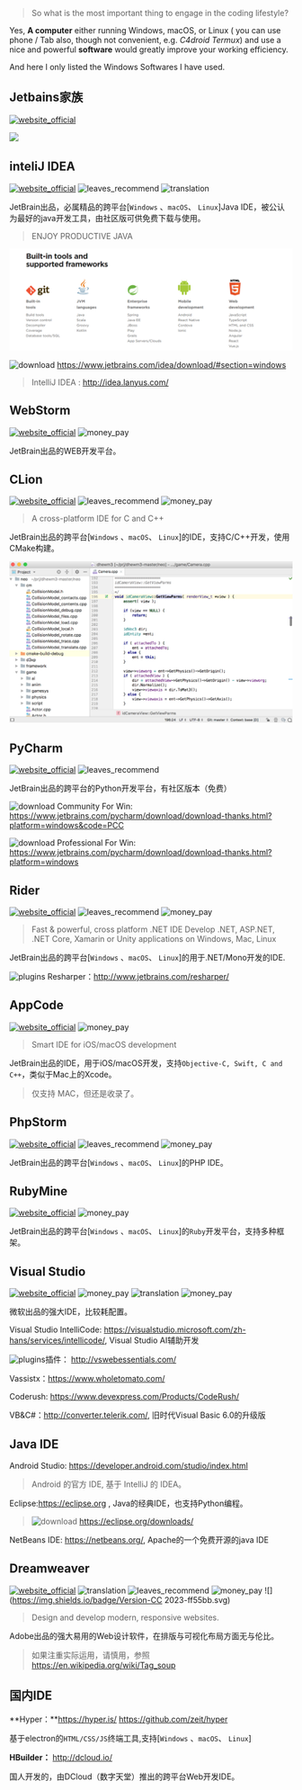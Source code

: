 > So what is the most important thing to engage in the coding lifestyle?

Yes, **A computer** either running Windows, macOS, or Linux ( you can use phone / Tab also, though not convenient, e.g. *C4droid* *Termux*) and use a nice and powerful **software** would greatly improve your working efficiency.

And here I only listed the Windows Softwares I have used.

## Jetbains家族
[![website_official](https://gitbook07.oss-cn-hangzhou.aliyuncs.com/website_official.svg)](https://www.jetbrains.com/)

![](../../assets/.gitbook/assets/z-dev-ide-jetbains.png)

## inteliJ IDEA
[![website_official](https://gitbook07.oss-cn-hangzhou.aliyuncs.com/website_official.svg)](https://www.jetbrains.com/idea/) ![leaves_recommend](https://gitbook07.oss-cn-hangzhou.aliyuncs.com/leaves_rec.svg) ![translation](https://gitbook07.oss-cn-hangzhou.aliyuncs.com/translation.svg)

JetBrain出品，必属精品的跨平台[`Windows` 、`macOS`、 `Linux`]Java IDE，被公认为最好的java开发工具，由社区版可供免费下载与使用。

> ENJOY PRODUCTIVE JAVA

![](../../.gitbook/assets/z-dev-ide-idea.png)

![download](https://gitbook07.oss-cn-hangzhou.aliyuncs.com/download.svg) https://www.jetbrains.com/idea/download/#section=windows

> IntelliJ IDEA : http://idea.lanyus.com/

## WebStorm
[![website_official](https://gitbook07.oss-cn-hangzhou.aliyuncs.com/website_official.svg)](https://www.jetbrains.com/webstorm/) ![money_pay](https://gitbook07.oss-cn-hangzhou.aliyuncs.com/money_pay.svg)

JetBrain出品的WEB开发平台。

## CLion
[![website_official](https://gitbook07.oss-cn-hangzhou.aliyuncs.com/website_official.svg)](https://www.jetbrains.com/clion/) ![leaves_recommend](https://gitbook07.oss-cn-hangzhou.aliyuncs.com/leaves_rec.svg) ![money_pay](https://gitbook07.oss-cn-hangzhou.aliyuncs.com/money_pay.svg)

> A cross-platform IDE for C and C++

JetBrain出品的跨平台[`Windows` 、`macOS`、 `Linux`]的IDE，支持C/C++开发，使用CMake构建。

![](../../.gitbook/assets/z-dev-ide-clion.png)

## PyCharm
[![website_official](https://gitbook07.oss-cn-hangzhou.aliyuncs.com/website_official.svg)](https://www.jetbrains.com/pycharm) ![leaves_recommend](https://gitbook07.oss-cn-hangzhou.aliyuncs.com/leaves_rec.svg)

JetBrain出品的跨平台的Python开发平台，有社区版本（免费）

![download](https://gitbook07.oss-cn-hangzhou.aliyuncs.com/download.svg) Community For Win: https://www.jetbrains.com/pycharm/download/download-thanks.html?platform=windows&code=PCC

![download](https://gitbook07.oss-cn-hangzhou.aliyuncs.com/download.svg) Professional For Win:
https://www.jetbrains.com/pycharm/download/download-thanks.html?platform=windows

## Rider

[![website_official](https://gitbook07.oss-cn-hangzhou.aliyuncs.com/website_official.svg)](https://www.jetbrains.com/rider/) ![leaves_recommend](https://gitbook07.oss-cn-hangzhou.aliyuncs.com/leaves_rec.svg) ![money_pay](https://gitbook07.oss-cn-hangzhou.aliyuncs.com/money_pay.svg)

> Fast & powerful, cross platform .NET IDE
> Develop .NET, ASP.NET, .NET Core, Xamarin or Unity applications on Windows, Mac, Linux

JetBrain出品的跨平台[`Windows` 、`macOS`、 `Linux`]的用于.NET/Mono开发的IDE.

![plugins](https://gitbook07.oss-cn-hangzhou.aliyuncs.com/plugins.svg) Resharper：http://www.jetbrains.com/resharper/

## AppCode
[![website_official](https://gitbook07.oss-cn-hangzhou.aliyuncs.com/website_official.svg)](https://www.jetbrains.com/objc/) ![money_pay](https://gitbook07.oss-cn-hangzhou.aliyuncs.com/money_pay.svg)

> Smart IDE for iOS/macOS development

JetBrain出品的IDE，用于iOS/macOS开发，支持`Objective-C, Swift, C and C++`，类似于Mac上的Xcode。

> 仅支持 MAC，但还是收录了。

## PhpStorm
[![website_official](https://gitbook07.oss-cn-hangzhou.aliyuncs.com/website_official.svg)](https://www.jetbrains.com/phpstorm/) ![leaves_recommend](https://gitbook07.oss-cn-hangzhou.aliyuncs.com/leaves_rec.svg) ![money_pay](https://gitbook07.oss-cn-hangzhou.aliyuncs.com/money_pay.svg)

JetBrain出品的跨平台[`Windows` 、`macOS`、 `Linux`]的PHP IDE。

## RubyMine
[![website_official](https://gitbook07.oss-cn-hangzhou.aliyuncs.com/website_official.svg)](https://www.jetbrains.com/ruby/) ![money_pay](https://gitbook07.oss-cn-hangzhou.aliyuncs.com/money_pay.svg) 

JetBrain出品的跨平台[`Windows` 、`macOS`、 `Linux`]的`Ruby`开发平台，支持多种框架。

## Visual Studio
[![website_official](https://gitbook07.oss-cn-hangzhou.aliyuncs.com/website_official.svg)](https://www.visualstudio.com/vs/) ![money_pay](https://gitbook07.oss-cn-hangzhou.aliyuncs.com/windows.svg)  ![translation](https://gitbook07.oss-cn-hangzhou.aliyuncs.com/translation.svg) ![money_pay](https://gitbook07.oss-cn-hangzhou.aliyuncs.com/money_pay.svg)

微软出品的强大IDE，比较耗配置。

Visual Studio IntelliCode: https://visualstudio.microsoft.com/zh-hans/services/intellicode/, Visual Studio AI辅助开发

![plugins](https://gitbook07.oss-cn-hangzhou.aliyuncs.com/plugins.svg)插件： http://vswebessentials.com/

Vassistx：https://www.wholetomato.com/

Coderush: https://www.devexpress.com/Products/CodeRush/

VB&C#：http://converter.telerik.com/, 旧时代Visual Basic 6.0的升级版

## Java IDE

Android Studio: https://developer.android.com/studio/index.html

> Android 的官方 IDE, 基于 IntelliJ 的 IDEA。

Eclipse:https://eclipse.org , Java的经典IDE，也支持Python编程。

> ![download](https://gitbook07.oss-cn-hangzhou.aliyuncs.com/download.svg) https://eclipse.org/downloads/

NetBeans IDE: https://netbeans.org/,  Apache的一个免费开源的java IDE

## Dreamweaver

[![website_official](https://gitbook07.oss-cn-hangzhou.aliyuncs.com/website_official.svg)](https://www.adobe.com/sg/products/dreamweaver.html) ![translation](https://gitbook07.oss-cn-hangzhou.aliyuncs.com/translation.svg) ![leaves_recommend](https://gitbook07.oss-cn-hangzhou.aliyuncs.com/leaves_rec.svg) ![money_pay](https://gitbook07.oss-cn-hangzhou.aliyuncs.com/money_pay.svg) ![](https://img.shields.io/badge/Version-CC 2023-ff55bb.svg)

> Design and develop modern, responsive websites.

Adobe出品的强大易用的Web设计软件，在排版与可视化布局方面无与伦比。

> 如果注重实际运用，请慎用，参照 https://en.wikipedia.org/wiki/Tag_soup


## 国内IDE

**Hyper：**https://hyper.is/  https://github.com/zeit/hyper

基于electron的`HTML/CSS/JS`终端工具,支持[`Windows` 、`macOS`、 `Linux`]

**HBuilder：** http://dcloud.io/

国人开发的，由DCloud（数字天堂）推出的跨平台Web开发IDE。